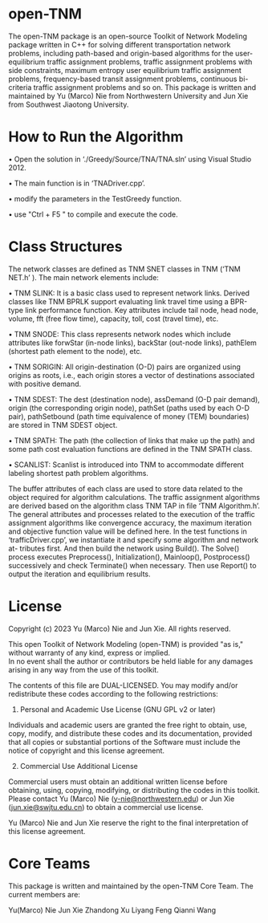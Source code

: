 # open-TNM
The open-TNM package is an open-source Toolkit of Network Modeling package written in C++ for solving different transportation network problems, including path-based and origin-based algorithms for the user-equilibrium traffic assignment problems,  traffic assignment problems with side constraints, maximum entropy user equilibrium traffic assignment problems, frequency-based transit assignment problems, continuous bi-criteria traffic assignment problems and so on. This package is written and maintained by Yu (Marco) Nie from Northwestern University and Jun Xie from Southwest Jiaotong University.

# How to Run the Algorithm
• Open the solution in ‘./Greedy/Source/TNA/TNA.sln’ using Visual Studio 2012.

• The main function is in ‘TNADriver.cpp’.

• modify the parameters in the TestGreedy function.

• use "Ctrl + F5 " to compile and execute the code.

# Class Structures
The network classes are defined as TNM SNET classes in TNM (‘TNM NET.h’ ). The main network elements include:

• TNM SLINK: It is a basic class used to represent network links. Derived classes like TNM BPRLK support evaluating link travel time using a BPR-type link performance function. Key attributes include tail node, head node, volume, fft (free flow time), capacity, toll, cost (travel time), etc.

• TNM SNODE: This class represents network nodes which include attributes like forwStar (in-node links), backStar (out-node links), pathElem (shortest path element to the node), etc.

• TNM SORIGIN: All origin-destination (O-D) pairs are organized using origins as roots, i.e., each origin stores a vector of destinations associated with positive demand.

• TNM SDEST: The dest (destination node), assDemand (O-D pair demand), origin (the corresponding origin node), pathSet (paths used by each O-D pair), pathSetbound (path time equivalence of money (TEM) boundaries) are stored in TNM SDEST object.

• TNM SPATH: The path (the collection of links that make up the path) and some path cost evaluation functions are defined in the TNM SPATH class.

• SCANLIST: Scanlist is introduced into TNM to accommodate different labeling shortest path problem algorithms.

The buffer attributes of each class are used to store data related to the object required for algorithm calculations.
The traffic assignment algorithms are derived based on the algorithm class TNM TAP in file ‘TNM Algorithm.h’.
The general attributes and processes related to the execution of the traffic assignment algorithms like
convergence accuracy, the maximum iteration and objective function value will be defined here. In
the test functions in ‘trafficDriver.cpp’, we instantiate it and specify some algorithm and network at-
tributes first. And then build the network using Build(). The Solve() process executes Preprocess(),
Initialization(), Mainloop(), Postprocess() successively and check Terminate() when necessary.
Then use Report() to output the iteration and equilibrium results.

# License
Copyright (c) 2023 Yu (Marco) Nie and Jun Xie.  All rights reserved.

This open Toolkit of Network Modeling (open-TNM) is provided "as is," without warranty of any kind, express or implied.  
In no event shall the author or contributors be held liable for any damages arising in any way from the use of this toolkit.

The contents of this file are DUAL-LICENSED. You may modify and/or redistribute these codes according to the following restrictions:

1. Personal and Academic Use License (GNU GPL v2 or later)

Individuals and academic users are granted the free right to obtain, use, copy, modify, and distribute these codes and its documentation, provided that all copies or substantial portions of the Software must include the notice of copyright and this license agreement.

2. Commercial Use Additional License

Commercial users must obtain an additional written license before obtaining, using, copying, modifying, or distributing the codes in this toolkit. Please contact Yu (Marco) Nie (y-nie@northwestern.edu) or Jun Xie (jun.xie@swjtu.edu.cn) to obtain a commercial use license.
      
Yu (Marco) Nie and Jun Xie reserve the right to the final interpretation of this license agreement.
      

# Core Teams
This package is written and maintained by the open-TNM Core Team. The current members are:

  Yu(Marco) Nie
  Jun Xie
  Zhandong Xu
  Liyang Feng
  Qianni Wang

